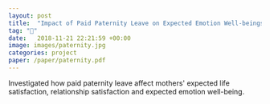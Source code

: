 ```yaml
---
layout: post
title:  "Impact of Paid Paternity Leave on Expected Emotion Well-beings"
tag: "🧠"
date:   2018-11-21 22:21:59 +00:00
image: images/paternity.jpg
categories: project
paper: /paper/paternity.pdf
---
```

Investigated how paid paternity leave affect mothers' expected life satisfaction, relationship satisfaction and expected emotion well-being.